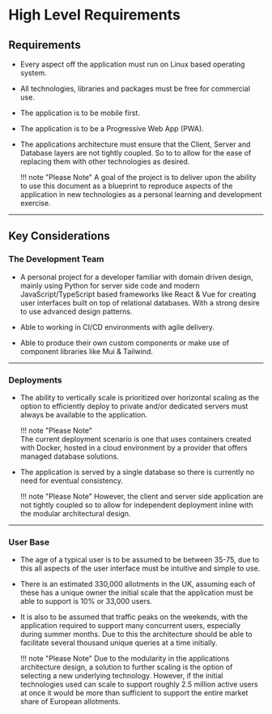 # High Level Requirements

## Requirements

- Every aspect off the application must run on Linux based operating system.
- All technologies, libraries and packages must be free for commercial use.
- The application is to be mobile first.
- The application is to be a Progressive Web App (PWA).
- The applications architecture must ensure that the Client, Server and Database layers are not tightly coupled. So to to allow for the ease of replacing them with other technologies as desired.

    !!! note "Please Note"
        A goal of the project is to deliver upon the ability to use this document as a blueprint to reproduce aspects of the application in new technologies as a personal learning and development exercise.

---

## Key Considerations

### The Development Team

- A personal project for a developer familiar with domain driven design, mainly using Python for server side code and modern JavaScript/TypeScript based frameworks like React & Vue for creating user interfaces built on top of relational databases. With a strong desire to use advanced design patterns.

- Able to working in CI/CD environments with agile delivery.
- Able to produce their own custom components or make use of component libraries like Mui & Tailwind.

---

### Deployments

- The ability to vertically scale is prioritized over horizontal scaling as the option to efficiently deploy to private and/or dedicated servers must always be available to the application. 
    
    !!! note "Please Note"    
        The current deployment scenario is one that uses containers created with Docker, hosted in a cloud environment by a provider that offers managed database solutions.

- The application is served by a single database so there is currently no need for eventual consistency.
    
    !!! note "Please Note"
        However, the client and server side application are not tightly coupled so to allow for independent deployment inline with the modular architectural design.

---

### User Base

- The age of a typical user is to be assumed to be between 35-75, due to this all aspects of the user interface must be intuitive and simple to use.
- There is an estimated 330,000 allotments in the UK, assuming each of these has a unique owner the initial scale that the application must be able to support is 10% or 33,000 users. 
- It is also to be assumed that traffic peaks on the weekends, with the application required to support many concurrent users, especially during summer months. Due to this the architecture should be able to facilitate several thousand unique queries at a time initially.
    
    !!! note "Please Note"
        Due to the modularity in the applications architecture design, a solution to further scaling is the option of selecting a new underlying technology. However, if the initial technologies used can scale to support roughly 2.5 million active users at once it would be more than sufficient to support the entire market share of European allotments.
